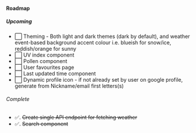 #### Roadmap

##### Upcoming

- :white_large_square: Theming - Both light and dark themes (dark by default), and weather event-based background accent colour i.e. blueish for snow/ice, reddish/orange for sunny
- :white_large_square: UV index component
- :white_large_square: Pollen component
- :white_large_square: User favourites page
- :white_large_square: Last updated time component
- :white_large_square: Dynamic profile icon - if not already set by user on google profile, generate from Nickname/email first letters(s)

###### Complete

- :white_check_mark:. ~~Create single API endpoint for fetching weather~~
- :white_check_mark:. ~~Search component~~
